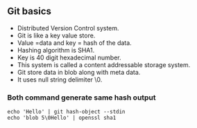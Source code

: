 ## Git basics
- Distributed Version Control system.
- Git is like a key value store.
- Value =data and key = hash of the data.
- Hashing algorithm is SHA1.
- Key is 40 digit hexadecimal number.
- This system is called a content addressable storage system.
- Git store data in blob along with meta data.
- It uses null string delimiter \0.
### Both command generate same hash output
```console
echo 'Hello' | git hash-object --stdin
echo 'blob 5\0Hello' | openssl sha1
```




